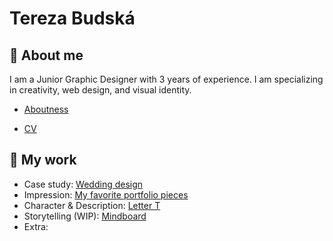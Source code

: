 # Tereza Budská
## 🌸 About me
I am a Junior Graphic Designer with 3 years of experience. I am specializing in creativity, web design, and visual
identity.
- [Aboutness](03-aboutness.md)

 - [CV](cv-2021-budska.pdf)

## 🤍 My work
 - Case study: [Wedding design](https://tebri11.github.io/en-for-designers/03-aboutness/)
 - Impression: [My favorite portfolio pieces](02-impression/02-impression.md)
 - Character & Description: [Letter T](01-character-description/)
 - Storytelling (WIP): [Mindboard](https://app.milanote.com/1MRiqU1m4esU64?p=fh2YJbJhtSW)
 - Extra: 
